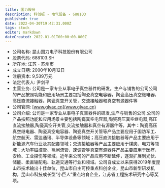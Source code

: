 ```yaml
---
title: 国力股份
description: 科创板 - 电气设备 - 688103
published: true
date: 2022-04-30T19:42:31.000Z
tags: stock
editor: markdown
dateCreated: 2022-01-01T00:00:00.000Z
---
```


- 公司名称: 昆山国力电子科技股份有限公司
- 股票代码: 688103.SH
- 所在地: 江苏 - 苏州市
- 成立日期: 2000年10月12日
- 注册资本: 9,539万元
- 法定代表人: 尹剑平
- 主营业务: 公司是一家专业从事电子真空器件的研发，生产与销售的公司公司的产品按照功能和应用场景主要包括陶瓷真空电容器，陶瓷高压真空继电器，高压直流接触器，陶瓷真空开关管，交流接触器和真空有源器件等
- 公司官网: [www.glvac.cn](www.glvac.cn)
- 公司介绍: 公司是一家专业从事电子真空器件的研发,生产与销售的公司.公司的产品按照功能和应用场景主要包括陶瓷真空电容器,陶瓷高压真空继电器,高压直流接触器,陶瓷真空开关管,交流接触器和真空有源器件等，其中：陶瓷高压真空继电器、陶瓷真空电容器、陶瓷真空开关管等产品主要应用于国防军工、航空航天、雷达通讯、半导体设备等领域；高压直流接触器等产品主要应用于新能源汽车行业及其配套领域；交流接触器等产品主要应用于煤炭、电力等领域；大功率磁控管、氢闸流管、速调管等真空有源器件产品主要应用于医疗、安检、工业探伤等领域。近年来公司的产品应用不断延伸，逐渐扩展到光伏、储能、柔直输配电、轨道交通等行业和领域。公司自成立以来获得2019年度昆山市技术输出十佳单位，昆山市自主可控重点科创企业，昆山市新型研发机构，昆山市科技成长型“小巨人”重点培育企业，江苏省工程技术研究中心等奖项。



